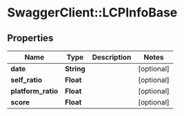 # SwaggerClient::LCPInfoBase

## Properties
Name | Type | Description | Notes
------------ | ------------- | ------------- | -------------
**date** | **String** |  | [optional] 
**self_ratio** | **Float** |  | [optional] 
**platform_ratio** | **Float** |  | [optional] 
**score** | **Float** |  | [optional] 


